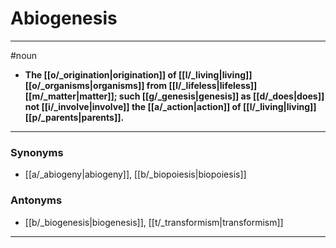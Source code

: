 # Abiogenesis
---
#noun
- **The [[o/_origination|origination]] of [[l/_living|living]] [[o/_organisms|organisms]] from [[l/_lifeless|lifeless]] [[m/_matter|matter]]; such [[g/_genesis|genesis]] as [[d/_does|does]] not [[i/_involve|involve]] the [[a/_action|action]] of [[l/_living|living]] [[p/_parents|parents]].**
---
### Synonyms
- [[a/_abiogeny|abiogeny]], [[b/_biopoiesis|biopoiesis]]
### Antonyms
- [[b/_biogenesis|biogenesis]], [[t/_transformism|transformism]]
---
